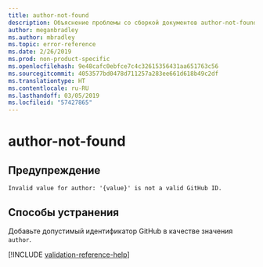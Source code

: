 ```yaml
---
title: author-not-found
description: Объяснение проблемы со сборкой документов author-not-found и способа ее устранения
author: meganbradley
ms.author: mbradley
ms.topic: error-reference
ms.date: 2/26/2019
ms.prod: non-product-specific
ms.openlocfilehash: 9e48cafc0ebfce7c4c32615356431aa651763c56
ms.sourcegitcommit: 4053577bd0478d711257a283ee661d618b49c2df
ms.translationtype: HT
ms.contentlocale: ru-RU
ms.lasthandoff: 03/05/2019
ms.locfileid: "57427865"
---
```

# <a name="author-not-found"></a>author-not-found

## <a name="warning"></a>Предупреждение

`Invalid value for author: '{value}' is not a valid GitHub ID.`

## <a name="resolution"></a>Способы устранения

Добавьте допустимый идентификатор GitHub в качестве значения `author`.

<!--make sure to add this file to your includes folder and verify the path-->
[!INCLUDE [validation-reference-help](includes/validation-reference-help.md)]
